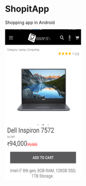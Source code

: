 # ShopitApp
Shopping app in Android

<img src="https://github.com/MohitSinghvi/ShopitApp/blob/master/Screenshots/ShopitApp-01.png?raw=true" height="500" width="250">
